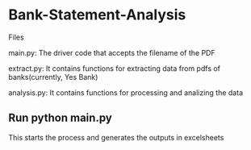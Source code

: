 # Bank-Statement-Analysis

Files

main.py: The driver code that accepts the filename of the PDF

extract.py: It contains functions for extracting data from pdfs of banks(currently, Yes Bank)

analysis.py: It contains functions for processing and analizing the data


## Run python main.py

This starts the process and generates the outputs in excelsheets
